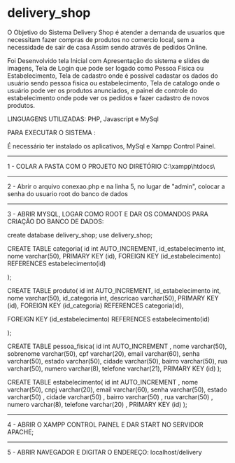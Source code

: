 # delivery_shop

O Objetivo do Sistema Delivery Shop é atender a demanda de usuarios que necessitam fazer compras de produtos no comercio local, sem a necessidade de sair de casa
Assim sendo através de pedidos Online.

Foi Desenvolvido tela Inicial com Apresentação do sistema e slides de imagens, Tela de Login que pode ser logado como Pessoa Fisica ou Estabelecimento,
Tela de cadastro onde é possivel cadastar os dados do usuário sendo pessoa fisica ou estabelecimento, Tela de catalogo onde o usuário pode ver os produtos anunciados, e painel de controle do estabelecimento onde pode ver os pedidos e fazer cadastro de novos produtos.


LINGUAGENS UTILIZADAS:
PHP, Javascript e MySql

PARA EXECUTAR O SISTEMA :

É necessário ter instalado os aplicativos, MySql e Xampp Control Painel.
_______________________________________________________________________________________

1 - COLAR A PASTA COM O PROJETO NO DIRETÓRIO C:\xampp\htdocs\
_______________________________________________________________________________________

2 - Abrir o arquivo conexao.php e na linha 5, no lugar de "admin", colocar a senha do usuario root do banco de dados
________________________________________________________________________________________

3 - ABRIR MYSQL, LOGAR COMO ROOT E DAR OS COMANDOS PARA CRIAÇÃO DO BANCO DE DADOS:


create database delivery_shop;
use delivery_shop;

CREATE TABLE categoria(
id int AUTO_INCREMENT,
id_estabelecimento int,
nome varchar(50),
PRIMARY KEY (id),
FOREIGN KEY (id_estabelecimento) REFERENCES estabelecimento(id)

);

CREATE TABLE produto(
id int AUTO_INCREMENT,
id_estabelecimento int,
nome varchar(50),
id_categoria int,
descricao varchar(50),
PRIMARY KEY (id),
FOREIGN KEY (id_categoria) REFERENCES categoria(id),

FOREIGN KEY (id_estabelecimento) REFERENCES estabelecimento(id)

);

CREATE TABLE pessoa_fisica(
id int AUTO_INCREMENT ,
nome varchar(50),
sobrenome varchar(50),
cpf varchar(20),
email varchar(60),
senha varchar(50),
estado varchar(50),
cidade varchar(50),
bairro varchar(50),
rua varchar(50),
numero varchar(8),
telefone varchar(21),
PRIMARY KEY (id)
);

CREATE TABLE estabelecimento(
id int AUTO_INCREMENT ,
nome varchar(50),
cnpj varchar(20),
email varchar(60),
senha varchar(50),
estado varchar(50) ,
cidade varchar(50) ,
bairro varchar(50) ,
rua varchar(50) ,
numero varchar(8),
telefone varchar(20) ,
PRIMARY KEY (id)
);
____________________________________________________________________________________________

4 - ABRIR O XAMPP CONTROL PAINEL E DAR START NO SERVIDOR APACHE;
____________________________________________________________________________________________

5 - ABRIR NAVEGADOR E DIGITAR O ENDEREÇO: localhost/delivery